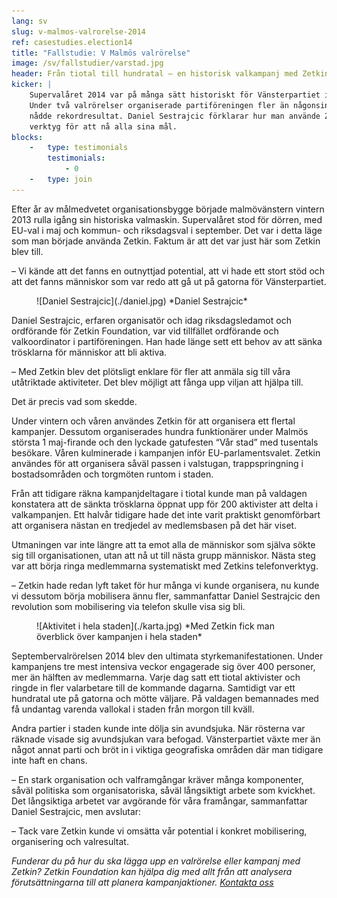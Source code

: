 ```yaml
---
lang: sv
slug: v-malmos-valrorelse-2014
ref: casestudies.election14
title: "Fallstudie: V Malmös valrörelse"
image: /sv/fallstudier/varstad.jpg
header: Från tiotal till hundratal – en historisk valkampanj med Zetkin
kicker: |
    Supervalåret 2014 var på många sätt historiskt för Vänsterpartiet i Malmö.
    Under två valrörelser organiserade partiföreningen fler än någonsin och
    nådde rekordresultat. Daniel Sestrajcic förklarar hur man använde Zetkins
    verktyg för att nå alla sina mål.
blocks:
    -   type: testimonials
        testimonials:
            - 0
    -   type: join
---
```


Efter år av målmedvetet organisationsbygge började malmövänstern vintern 2013
rulla igång sin historiska valmaskin. Supervalåret stod för dörren, med EU-val
i maj och kommun- och riksdagsval i september. Det var i detta läge som man
började använda Zetkin. Faktum är att det var just här som Zetkin blev till.

– Vi kände att det fanns en outnyttjad potential, att vi hade ett stort stöd
och att det fanns människor som var redo att gå ut på gatorna för
Vänsterpartiet.

<figure markdown="1">
![Daniel Sestrajcic](./daniel.jpg)
*Daniel Sestrajcic*
</figure>

Daniel Sestrajcic, erfaren organisatör och idag riksdagsledamot och ordförande
för Zetkin Foundation, var vid tillfället ordförande och valkoordinator i
partiföreningen. Han hade länge sett ett behov av att sänka trösklarna för
människor att bli aktiva.

– Med Zetkin blev det plötsligt enklare för fler att anmäla sig till
våra utåtriktade aktiviteter. Det blev möjligt att fånga upp viljan att
hjälpa till.

Det är precis vad som skedde.

Under vintern och våren användes Zetkin för att organisera ett flertal
kampanjer. Dessutom organiserades hundra funktionärer under Malmös största
1 maj-firande och den lyckade gatufesten “Vår stad” med tusentals besökare.
Våren kulminerade i kampanjen inför EU-parlamentsvalet. Zetkin användes för att
organisera såväl passen i valstugan, trappspringning i bostadsområden och
torgmöten runtom i staden.

Från att tidigare räkna kampanjdeltagare i tiotal kunde man på valdagen
konstatera att de sänkta trösklarna öppnat upp för 200 aktivister att delta
i valkampanjen. Ett halvår tidigare hade det inte varit praktiskt genomförbart
att organisera nästan en tredjedel av medlemsbasen på det här viset.

Utmaningen var inte längre att ta emot alla de människor som själva sökte
sig till organisationen, utan att nå ut till nästa grupp människor. Nästa
steg var att börja ringa medlemmarna systematiskt med Zetkins telefonverktyg.

– Zetkin hade redan lyft taket för hur många vi kunde organisera, nu kunde vi
dessutom börja mobilisera ännu fler, sammanfattar Daniel Sestrajcic den
revolution som mobilisering via telefon skulle visa sig bli.

<figure markdown="1">
![Aktivitet i hela staden](./karta.jpg)
*Med Zetkin fick man överblick över kampanjen i hela staden*
</figure>

Septembervalrörelsen 2014 blev den ultimata styrkemanifestationen. Under
kampanjens tre mest intensiva veckor engagerade sig över 400 personer, mer än
hälften av medlemmarna. Varje dag satt ett tiotal aktivister och ringde in
fler valarbetare till de kommande dagarna. Samtidigt var ett hundratal ute på
gatorna och mötte väljare. På valdagen bemannades med få undantag varenda
vallokal i staden från morgon till kväll.

Andra partier i staden kunde inte dölja sin avundsjuka. När rösterna var
räknade visade sig avundsjukan vara befogad. Vänsterpartiet växte mer än något
annat parti och bröt in i viktiga geografiska områden där man tidigare inte
haft en chans.

– En stark organisation och valframgångar kräver många komponenter, såväl
politiska som organisatoriska, såväl långsiktigt arbete som kvickhet. Det
långsiktiga arbetet var avgörande för våra framångar, sammanfattar Daniel
Sestrajcic, men avslutar:

– Tack vare Zetkin kunde vi omsätta vår potential i konkret mobilisering,
organisering och valresultat.

_Funderar du på hur du ska lägga upp en valrörelse eller kampanj med Zetkin?
Zetkin Foundation kan hjälpa dig med allt från att analysera förutsättningarna
till att planera kampanjaktioner.
[Kontakta oss](/sv/kontakt)_
